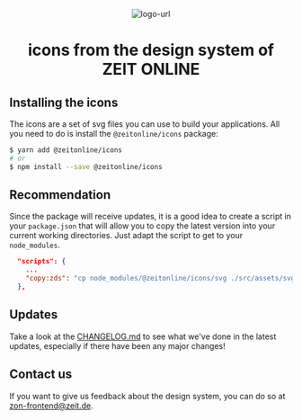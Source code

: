 <div align="center">

![logo-url](https://upload.wikimedia.org/wikipedia/commons/thumb/9/98/Logo_Zeit_Online_2017.svg/692px-Logo_Zeit_Online_2017.svg.png)

# **icons from the design system of ZEIT ONLINE**

</div>

## Installing the icons

The icons are a set of svg files you can use to build your applications. All you need to do is install the `@zeitonline/icons` package:

```sh
$ yarn add @zeitonline/icons
# or
$ npm install --save @zeitonline/icons
```

## Recommendation

Since the package will receive updates, it is a good idea to create a script in your `package.json` that will allow you to copy the latest version into your current working directories. Just adapt the script to get to your `node_modules`.

```json
  "scripts": {
    ...
    "copy:zds": "cp node_modules/@zeitonline/icons/svg ./src/assets/svg"
  },
```

## Updates

Take a look at the [CHANGELOG.md](./CHANGELOG.md) to see what we've done in the latest updates, especially if there have been any major changes!

## Contact us

If you want to give us feedback about the design system, you can do so at [zon-frontend@zeit.de](mailto:zon-frontend@zeit.de).

